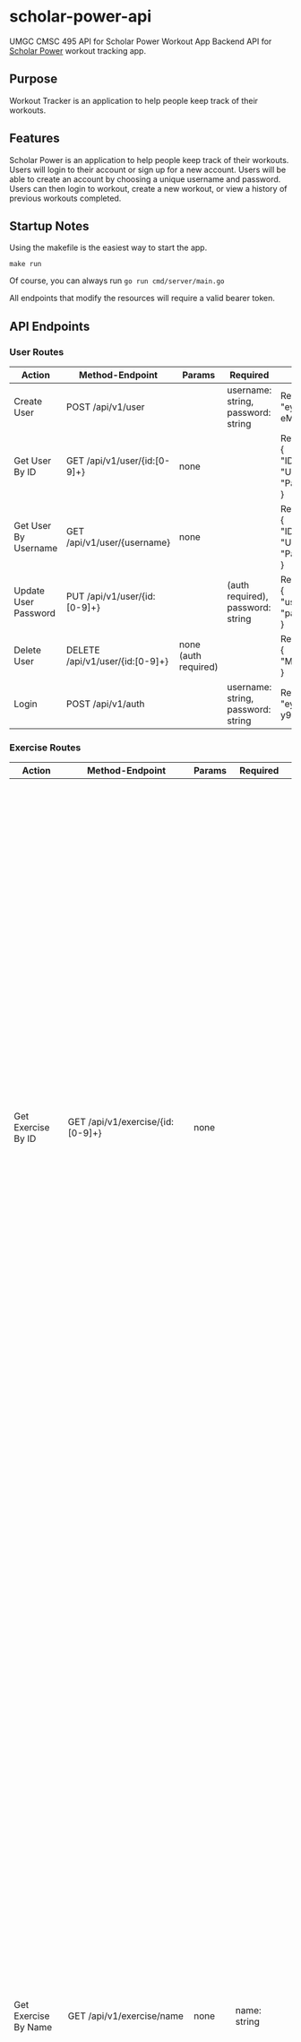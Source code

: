 # scholar-power-api

UMGC CMSC 495 API for Scholar Power Workout App
Backend API for [Scholar Power](https://github.com/MoistCode/scholar-power) workout tracking app.

## Purpose

Workout Tracker is an application to help people keep track of their workouts.

## Features

Scholar Power is an application to help people keep track of their workouts. Users will login to their account or sign up for a new account. Users will be able to create an account by choosing a unique username and password. Users can then login to workout, create a new workout, or view a history of previous workouts completed. 

## Startup Notes

Using the makefile is the easiest way to start the app.

`make run`

Of course, you can always run `go run cmd/server/main.go`

All endpoints that modify the resources will require a valid bearer token.

## API Endpoints

### User Routes

Action | Method-Endpoint | Params | Required | Response 
--- | -------| --------------| ---------- | ------------
Create User | POST /api/v1/user |  | username: string, password: string  |  Return: token or error "eyJhbGciOiJIUzI1NiIsInR5cCI6IkpXVCJ9.eyJpZCI6ImRjMWU4OWRiLTIxZGQtNDM1ZS04Yzk0LTA3YWIyNzMwOWUxMiIsImlzc3VlciI6IlNjaG9sYXItUG93ZXIiLCJ1c2VybmFtZSI6InVzZXIzIiwiaXNzdWVkX2F0IjoiMjAyMy0wMi0xMFQxNTo0OToyOS45NDEwMDUtMDU6MDAiLCJleHBpcmVkX2F0IjoiMjAyMy0wMi0xMFQxNjowNDoyOS45NDEwMDUtMDU6MDAifQ.bz5PUFR2a_JfXgOC0vCFkGspDHhu4-eMCoRqQHeASJA"
Get User By ID | GET /api/v1/user/{id:[0-9]+} | none | | Return: User or error <br /> {<br />"ID": "1", <br /> "UserName": "user1", <br /> "PasswordHash": "$2a$10$9IxVao19OqCVj9No1lySxupoM7Njl2jgxY6Artr4QSzvbdXel0feG"<br />}
Get User By Username | GET /api/v1/user/{username} | none | | Return: User or error <br /> {<br />"ID": "1", <br /> "UserName": "user1", <br /> "PasswordHash": "$2a$10$9IxVao19OqCVj9No1lySxupoM7Njl2jgxY6Artr4QSzvbdXel0feG"<br />}
Update User Password | PUT /api/v1/user/{id:[0-9]+} || (auth required), password: string | Return: error <br /> {<br /> "username": "", <br /> "password": "user33"<br /> }
Delete User | DELETE /api/v1/user/{id:[0-9]+} | none (auth required) || Return: error <br />{ <br /> "Message": "Poof, it's gone!" <br /> }
Login | POST /api/v1/auth || username: string, password: string | Return: token or error <br /> "eyJhbGciOiJIUzI1NiIsInR5cCI6IkpXVCJ9.eyJpZCI6IjcwM2ZjYzI4LTg5MjQtNDNmMi05YzRiLTBlMDNmY2E3N2NlOCIsImlzc3VlciI6IlNjaG9sYXItUG93ZXIiLCJ1c2VybmFtZSI6InVzZXIzIiwiaXNzdWVkX2F0IjoiMjAyMy0wMi0xMFQxNTo1MjoxMC4wNDIwNTItMDU6MDAiLCJleHBpcmVkX2F0IjoiMjAyMy0wMi0xMFQxNjowNzoxMC4wNDIwNTItMDU6MDAifQ.U22MN2UGO2K6-y9Xw6nocoq7QYoJTPhLlx6V2MldloM"


### Exercise Routes

Action | Method-Endpoint | Params | Required| Response 
--- | -------| --------------| ------------| ------------
Get Exercise By ID | GET /api/v1/exercise/{id:[0-9]+} | none || Return : exercise or error <br /> { <br /> "ID": "1", <br /> "Name": "Landmine twist",<br /> "Muscle": "abdominals", <br /> "Equipment": "other", <br /> "Instructions": "Position a bar into a landmine or securely anchor it in a corner. Load the bar to an appropriate weight. Raise the bar from the floor, taking it to shoulder height with both hands with your arms extended in front of you. Adopt a wide stance. This will be your starting position. Perform the movement by rotating the trunk and hips as you swing the weight all the way down to one side. Keep your arms extended throughout the exercise. Reverse the motion to swing the weight all the way to the opposite side. Continue alternating the movement until the set is complete." <br /> }
Get Exercise By Name | GET /api/v1/exercise/name | none | name: string | Return: array of exercises or error <br /> [ <br /> {<br /> "ID": "58", <br /> "Name": "Chest dip", <br />"Muscle": "chest", <br /> "Equipment": "other", <br /> "Instructions": "For this exercise you will need access to parallel bars. To get yourself into the starting position, hold your body at arms length (arms locked) above the bars. While breathing in, lower yourself slowly with your torso leaning forward around 30 degrees or so and your elbows flared out slightly until you feel a slight stretch in the chest. Once you feel the stretch, use your chest to bring your body back to the starting position as you breathe out. Tip: Remember to squeeze the chest at the top of the movement for a second. Repeat the movement for the prescribed amount of repetitions.  Variations: If you are new at this exercise and do not have the strength to perform it, use a dip assist machine if available. These machines use weight to help you push your bodyweight. Otherwise, a spotter holding your legs can help. More advanced lifters can add weight to the exercise by using a weight belt that allows the addition of weighted plates." <br /> } <br /> ]
Get Exercise By Muscle Group | GET /api/v1/exercise/muscle | none | muscle: string | Return: array of exercises or error <br /> [ <br /> { <br /> "ID": "31", <br /> "Name": "Incline Hammer Curls", <br /> "Muscle": "biceps", <br /> "Equipment": "dumbbell", <br /> "Instructions": "Seat yourself on an incline bench with a dumbbell in each hand. You should pressed firmly against he back with your feet together. Allow the dumbbells to hang straight down at your side, holding them with a neutral grip. This will be your starting position. Initiate the movement by flexing at the elbow, attempting to keep the upper arm stationary. Continue to the top of the movement and pause, then slowly return to the start position." <br /> }, ... <br /> ]
Get Exercise By Equipment | GET /api/v1/exercise/equipment | none | equipment: string | Return: array of exercises or error <br /> [ <br /> { <br /> "ID": "32", <br /> "Name": "Wide-grip barbell curl", <br /> "Muscle": "biceps", <br /> "Equipment": "barbell", <br /> "Instructions": "Stand up with your torso upright while holding a barbell at the wide outer handle. The palm of your hands should be facing forward. The elbows should be close to the torso. This will be your starting position. While holding the upper arms stationary, curl the weights forward while contracting the biceps as you breathe out. Tip: Only the forearms should move. Continue the movement until your biceps are fully contracted and the bar is at shoulder level. Hold the contracted position for a second and squeeze the biceps hard. Slowly begin to bring the bar back to starting position as your breathe in. Repeat for the recommended amount of repetitions.  Variations:  You can also perform this movement using an E-Z bar or E-Z attachment hooked to a low pulley. This variation seems to really provide a good contraction at the top of the movement. You may also use the closer grip for variety purposes." <br />}, ... <br /> ]

### Workout Routes

Action | Method-Endpoint | Params | Required| Response 
--- | -------| --------------| ------------| ------------
Create Workout | POST /api/v1/workout | (auth required) | creator_id: string <br /> Optional: name: string, sets: string, reps: string, load: string, plan_id: string, exercise_id: string, instructions_id: string | Return: message <br /> { <br /> "Message": "workout created" <br /> }
Get Workouts By User | GET /api/v1/workout/user | (auth required) | creator_id: string, name: string |Return: list of workouts or error <br /> [ <br /> { <br />   "PlanID": "36", <br /> "Name": "Upper", <br /> "CreatedAt": "2023-02-10 21:01:09.000", <br /> "EditedAt": "2023-02-10 21:01:09.000", <br /> "CreatorID": "4" <br /> } <br /> ]
Get Workout Exercises | GET /api/v1/workout/{plan_id:[0-9]+} | (auth required) | plan_id: string | Return: list of exercises in a workout or error <br /> [ <br /> { <br /> "ID": "7", <br /> "PlanID": "36", <br /> "Name": "Upper", <br /> "Sets": "3", <br /> "Reps": "8", <br /> "Load": "135", <br /> "ExerciseName": "Low-cable cross-over", <br /> "ExerciseMuscle": "chest", <br /> "ExerciseEquipment": "cable", <br /> "ExerciseInstructions": "To move into the starting position, place the pulleys at the low position, select the resistance to be used and grasp a handle in each hand. Step forward, gaining tension in the pulleys. Your palms should be facing forward, hands below the waist, and your arms straight. This will be your starting position. With a slight bend in your arms, draw your hands upward and toward the midline of your body. Your hands should come together in front of your chest, palms facing up. Return your arms back to the starting position after a brief pause." <br /> } <br /> ]
Update Workout | PUT /api/v1/workout | (auth required) | id: string, creator_id: string, plan_id: string | Return: message <br /> { <br /> "Message": "workout updated" <br /> }
Delete Workout | DELETE /api/v1/workout | (auth required) | creator_id: string, plan_id: string | Return: message <br /> { <br /> "Message": "workout deleted" <br /> }

### Workout History Routes

Action | Method-Endpoint | Params | Required| Response 
--- | -------| --------------| ------------| ------------
Create Workout History | POST /api/v1/history | (auth required) | date: string, duration: string, plan_id: string, athlete_id: string <br /> Optional: notes: string | Return: message or error <br /> {<br /> "Message":"History created"<br />}
Get Workout History | GET /api/v1/history/{id:[0-9]+} | none | (auth required) |Return: message or error <br />[{<br />"ID":"1","Date":"1-Feb-2023","Duration":"55:00","Notes":"Gassed","PlanID":"1","AthleteID":"1"},<br />{"ID":"2","Date":"2-Feb-2023","Duration":"51:00","Notes":"Ok","PlanID":"1","AthleteID":"1"},<br />{"ID":"3","Date":"3-Feb-2023","Duration":"52:00","Notes":"Great","PlanID":"2","AthleteID":"1"},<br />{"ID":"4","Date":"4-Feb-2023","Duration":"50:00","Notes":"Great","PlanID":"2","AthleteID":"1"<br />}]
Update Workout History | PUT /api/v1/history | (auth required) | athlete_id: string, notes: string <br /> Optional: date: string (not implemented yet), duration: string (not implemented yet) | Return: message or error <br /> {<br />"Message":"workout history updated"<br />}
Delete Workout History | DELETE /api/v1/history | (auth required) | id: string | Return: message or error <br /> {<br />"Message":"Poof! It's gone."<br />}

## References

Exercises will be populated from [API Ninjas Exercises API](https://www.api-ninjas.com/api/exercises)

[![Code Smells](https://sonarcloud.io/api/project_badges/measure?project=thefueley_scholar-power-api&metric=code_smells)](https://sonarcloud.io/summary/new_code?id=thefueley_scholar-power-api)

